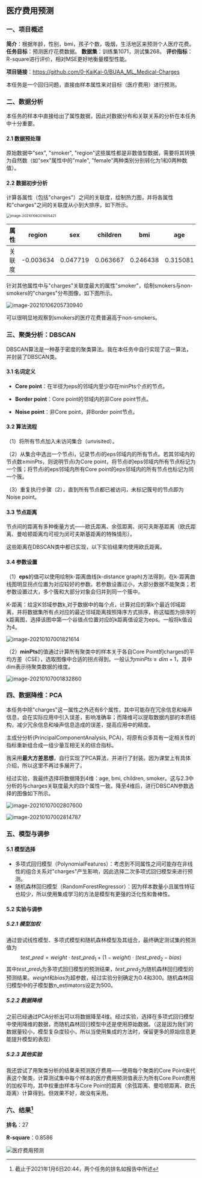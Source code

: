 ## 医疗费用预测

### 一、项目概述

**简介**：根据年龄，性别，bmi，孩子个数，吸烟，生活地区来预测个人医疗花费。
**任务目标**：预测医疗花费数据。
**数据集**：训练集1071，测试集268。
**评价指标**：R-square进行评价，相对MSE更好地衡量模型性能。

**项目链接**：https://github.com/0-KaiKai-0/BUAA_ML_Medical-Charges

本任务是一个回归问题，直接由样本属性来对目标（医疗费用）进行预测。



### 二、数据分析

本任务的样本中直接给出了属性数据，因此对数据分布和关联关系的分析在本任务中十分重要。

#### 2.1 数据预处理

原始数据中"sex", "smoker", "region"这些属性都是非数值型数据，需要将其转换为自然数（如"sex"属性中的"male", "female"两种类别分别转化为1和0两种数值）。

#### 2.2 数据初步分析

计算各属性（包括"charges"）之间的关联度，绘制热力图，并将各属性和"charges"之间的关联度从小到大排序，如下所示。

<img src="18376247_开聚实_技术报告.assets/image-20210106201605421.png" alt="image-20210106201605421" style="zoom: 67%;" />

|  属性  |  region   |   sex    | children |   bmi    |   age    |  smoker  | charges  |
| :----: | :-------: | :------: | :------: | :------: | :------: | :------: | :------: |
| 关联度 | -0.003634 | 0.047719 | 0.063667 | 0.246438 | 0.315081 | 0.783475 | 1.000000 |

针对其他属性中与"charges"关联度最大的属性"smoker"，绘制smokers与non-smokers的"charges"分布图像，如下图所示。

![image-20210106205730940](18376247_开聚实_技术报告.assets/image-20210106205730940.png)

可以很明显地观察到smokers的医疗花费普遍高于non-smokers。



### 三、聚类分析：DBSCAN

DBSCAN算法是一种基于密度的聚类算法。我在本任务中自行实现了这一算法，并封装了DBSCAN类。

#### 3.1 名词定义

- **Core point**：在半径为eps的邻域内至少存在minPts个点的节点。

- **Border point**：Core point的邻域内的非Core point节点。

- **Noise point**：非Core point，非Border point节点。

#### 3.2 算法流程

（1）将所有节点加入未访问集合（unvisited）。

（2）从集合中选出一个节点i，记录节点i的eps邻域内的所有节点。若其邻域内的节点数≥minPts，则说明节点i为Core point，将节点i的eps邻域内所有节点标记为一个簇；将节点i的eps邻域内所有Core point的eps邻域内的所有节点也标记为同一个簇。

（3）重复执行步骤（2），直到所有节点都已被访问，未标记簇号的节点即为Noise point。

#### 3.3 节点距离

节点间的距离有多种衡量方式——欧氏距离、余弦距离、闵可夫斯基距离（欧氏距离、曼哈顿距离均可视为闵可夫斯基距离的特殊情形）。

 这些距离在DBSCAN类中都已实现，以下实验结果均使用欧氏距离。

#### 3.4 参数设置

（1）**eps**的值可以使用绘制k-距离曲线(k-distance graph)方法得到，在k-距离曲线图明显拐点位置为对应较好的参数。若参数设置过小，大部分数据不能聚类；若参数设置过大，多个簇和大部分对象会归并到同一个簇中。

K-距离：给定K邻域参数k,对于数据中的每个点，计算对应的第k个最近邻域距离，并将数据集所有点对应的最近邻域距离按照降序方式排序，称这幅图为排序的k距离图，选择该图中第一个谷值点位置对应的k距离值设定为eps。一般将k值设为4。

![image-20210107001821614](18376247_开聚实_技术报告.assets/image-20210107001821614.png)

（2）**minPts**的值通过计算所有聚类中的样本关于各自Core Point的charges的平均方差（CSE），选取图像中合适的拐点得到。一般认为$minPts\ge dim+1$，其中dim表示待聚类数据的维度。

![image-20210107001832860](18376247_开聚实_技术报告.assets/image-20210107001832860.png)



### 四、数据降维：PCA

本任务中除"charges"这一属性之外还有6个属性，其中可能存在冗余信息和噪声信息，会在实际应用中引入误差，影响准确率；而降维可以提取数据内部的本质结构，减少冗余信息和噪声信息造成的误差，提高应用中的精度。

主成分分析(PrincipalComponentAnalysis, PCA)，将原有众多具有一定相关性的指标重新组合成一组少量互相无关的综合指标。

我采用**最大方差思想**，自行实现了PCA算法，并进行了封装。因为课堂上有具体介绍，所以这里不再过多展开了。

经过实验，我最终选择将数据降到4维：age, bmi, children, smoker。这与2.3中分析的与charges关联度最大的四个属性一致。降至4维后，进行DBSCAN参数选择的图像如下所示。

![image-20210107002807600](18376247_开聚实_技术报告.assets/image-20210107002807600.png)

![image-20210107002814787](18376247_开聚实_技术报告.assets/image-20210107002814787.png)



### 五、模型与调参

#### 5.1 模型选择

- 多项式回归模型（PolynomialFeatures）：考虑到不同属性之间可能存在非线性的组合关系对"charges"产生影响，因此选择二次多项式回归模型来进行预测。
- 随机森林回归模型（RandomForestRegressor）：因为样本数量小且属性特征也较少，所以使用集成学习的方法是模型有更强的泛化性和鲁棒性。

#### 5.2 实验与调参

##### 5.2.1 模型加权

通过尝试线性模型、多项式模型和随机森林模型及其组合，最终确定测试集的预测值为
$$
test\_pred = weight\cdot test\_pred_1 + (1-weight)\cdot (test\_pred_2-bias)
$$
其中$test\_pred_1$为多项式回归模型的预测结果，$test\_pred_2$为随机森林回归模型的预测结果。$weight$和$bias$为超参数，经过实验分别确定为0.4和300。随机森林回归模型中的子模型数n_estimators设定为500。

##### 5.2.2 数据降维

之前已经通过PCA分析出可以将数据降至4维。经过实验，选择在多项式回归模型中使用降维的数据，而随机森林回归模型中还是使用原始数据。（这是因为我们的数据量较小，模型复杂度较小，所以当使用集成的方法时，保留更多的原始信息更能提升模型的表现）

##### 5.2.3 其他实验

我还尝试了用聚类分析的结果来预测医疗费用——使用每个聚类的Core Point来代表这个聚类，计算测试集中每个样本的医疗费用预测值表示为所有Core Point费用的加权平均，其中权重由样本与Core Point的距离（余弦距离、曼哈顿距离、欧氏距离）计算得到。但效果不好，故没有采用。



### 六、结果[^2]

**排名**：27

**R-square**：0.8586

![医疗费用预测](18376247_开聚实_技术报告.assets/医疗费用预测.png)



[^1]: https://pytorch.org/docs/stable/_modules/torchvision/models/resnet.html#resnet34
[^2]: 截止于2021年1月6日20:44，两个任务的排名如报告中所述

